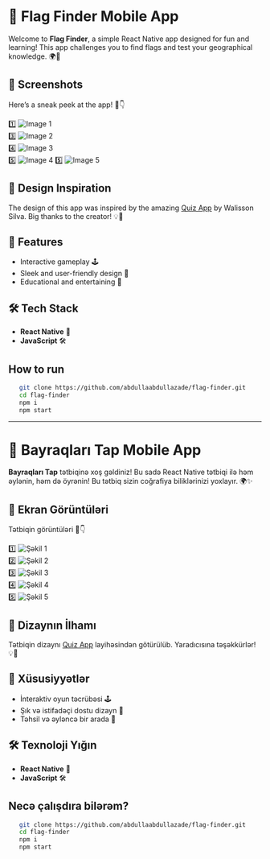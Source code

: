 # 🏁 Flag Finder Mobile App

Welcome to **Flag Finder**, a simple React Native app designed for fun and learning! This app challenges you to find flags and test your geographical knowledge. 🌍🌟

## 📸 Screenshots

Here’s a sneak peek at the app! 👀👇

1️⃣ ![Image 1](./screenshots/image.png)  
3️⃣ ![Image 2](./screenshots/image2.png)  
4️⃣ ![Image 3](./screenshots/image3.png)  
5️⃣ ![Image 4](./screenshots/image4.png)
5️⃣ ![Image 5](./screenshots/image5.png)


## 🎨 Design Inspiration

The design of this app was inspired by the amazing [Quiz App](https://github.com/walissonsilva/quiz-app-kotlin) by Walisson Silva. Big thanks to the creator! 💡👏

## 🚀 Features

- Interactive gameplay 🕹️
- Sleek and user-friendly design 🎯
- Educational and entertaining 🌟

## 🛠️ Tech Stack

- **React Native** 📱
- **JavaScript** 🛠️

## How to run

```bash
   git clone https://github.com/abdullaabdullazade/flag-finder.git
   cd flag-finder
   npm i
   npm start
```

---

# 🏁 Bayraqları Tap Mobile App

**Bayraqları Tap** tətbiqinə xoş gəldiniz! Bu sadə React Native tətbiqi ilə həm əylənin, həm də öyrənin! Bu tətbiq sizin coğrafiya biliklərinizi yoxlayır. 🌍✨

## 📸 Ekran Görüntüləri

Tətbiqin görüntüləri 👀👇

1️⃣ ![Şəkil 1](./screenshots/image.png)  
2️⃣ ![Şəkil 2](./screenshots/image2.png)  
3️⃣ ![Şəkil 3](./screenshots/image3.png)  
4️⃣ ![Şəkil 4](./screenshots/image4.png)  
5️⃣ ![Şəkil 5](./screenshots/image5.png)

## 🎨 Dizaynın İlhamı

Tətbiqin dizaynı [Quiz App](https://github.com/walissonsilva/quiz-app-kotlin) layihəsindən götürülüb. Yaradıcısına təşəkkürlər! 💡👏

## 🚀 Xüsusiyyətlər

- İnteraktiv oyun təcrübəsi 🕹️
- Şık və istifadəçi dostu dizayn 🎯
- Təhsil və əyləncə bir arada 🌟

## 🛠️ Texnoloji Yığın

- **React Native** 📱
- **JavaScript** 🛠️

## Necə çalışdıra bilərəm?

```bash
   git clone https://github.com/abdullaabdullazade/flag-finder.git
   cd flag-finder
   npm i
   npm start
```
